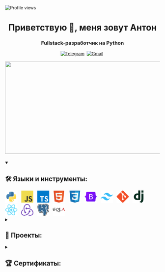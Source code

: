 <div id="statistics">
  <img src="https://komarev.com/ghpvc/?username=selivados&color=brightgreen&style=flat" alt="Profile views"/>
</div>

<div id="header" align="center">
  <h1>Приветствую 👋, меня зовут Антон</h1>
  <h3>Fullstack-разработчик на Python</h3>
</div>

<div id="contacts" align="center">
  <!--
  <a href="linkedin-url"><img src="https://img.shields.io/badge/LinkedIn-blue?style=for-the-badge&logo=linkedin&logoColor=white" alt="LinkedIn"/></a>&nbsp;
  <a href="twitter-url"><img src="https://img.shields.io/badge/Twitter-blue?style=for-the-badge&logo=x&logoColor=white" alt="Twitter"/></a>&nbsp;
  -->
  <a href="https://t.me/selivados"><img src="https://img.shields.io/badge/Telegram-26A5E4?style=for-the-badge&logo=telegram&logoColor=white" alt="Telegram"/></a>&nbsp;
  <a href="mailto:selivados@gmail.com"><img src="https://img.shields.io/badge/Gmail-EA4335?style=for-the-badge&logo=gmail&logoColor=white" alt="Gmail"/></a>&nbsp;
</div>

<br/>

<div id="banner" align="center">
  <img src="https://media.giphy.com/media/dWesBcTLavkZuG35MI/giphy.gif" width="600" height="300"/>
</div>

<br/>

<details open>
  <summary><h2>🛠️ Языки и инструменты:</h2></summary>
  
  <div id="tools">
    <a href="https://www.python.org/" target="_blank" rel="noreferrer"><img src="https://github.com/devicons/devicon/blob/master/icons/python/python-original.svg" width="40" height="40" alt="Python" title="Python"/></a>&nbsp;&nbsp;
    <a href="https://developer.mozilla.org/ru/docs/Web/JavaScript" target="_blank" rel="noreferrer"><img src="https://github.com/devicons/devicon/blob/master/icons/javascript/javascript-original.svg" width="40" height="40" alt="JavaScript" title="JavaScript"/></a>&nbsp;&nbsp;
    <a href="https://www.typescriptlang.org/" target="_blank" rel="noreferrer"><img src="https://github.com/devicons/devicon/blob/master/icons/typescript/typescript-original.svg" width="40" height="40" alt="TypeScript" title="TypeScript"/></a>&nbsp;&nbsp;
    <a href="https://html.spec.whatwg.org/multipage/" target="_blank" rel="noreferrer"><img src="https://github.com/devicons/devicon/blob/master/icons/html5/html5-original.svg" width="40" height="40" alt="HTML5" title="HTML5"/></a>&nbsp;&nbsp;
    <a href="https://www.w3schools.com/css/" target="_blank" rel="noreferrer"><img src="https://github.com/devicons/devicon/blob/master/icons/css3/css3-original.svg" width="40" height="40" alt="CSS3" title="CSS3"/></a>&nbsp;&nbsp;
    <a href="https://getbootstrap.com/" target="_blank" rel="noreferrer"><img src="https://github.com/devicons/devicon/blob/master/icons/bootstrap/bootstrap-original.svg" width="40" height="40" alt="Bootstrap" title="Bootstrap"/></a>&nbsp;&nbsp;
    <a href="https://tailwindcss.com/" target="_blank" rel="noreferrer"><img src="https://github.com/devicons/devicon/blob/master/icons/tailwindcss/tailwindcss-original.svg" width="40" height="40" alt="Tailwind CSS" title="Tailwind CSS"/></a>&nbsp;&nbsp;
    <a href="https://git-scm.com/" target="_blank" rel="noreferrer"><img src="https://github.com/devicons/devicon/blob/master/icons/git/git-original.svg" width="40" height="40" alt="Git" title="Git"/></a>&nbsp;&nbsp;
    <a href="https://www.djangoproject.com/" target="_blank" rel="noreferrer"><img src="https://github.com/devicons/devicon/blob/master/icons/django/django-plain.svg" width="40" height="40" alt="Django" title="Django"/></a>&nbsp;&nbsp;
    <a href="https://react.dev/" target="_blank" rel="noreferrer"><img src="https://github.com/devicons/devicon/blob/master/icons/react/react-original.svg" width="40" height="40" alt="React" title="React"/></a>&nbsp;&nbsp;
    <a href="https://redux.js.org/" target="_blank" rel="noreferrer"><img src="https://github.com/devicons/devicon/blob/master/icons/redux/redux-original.svg" width="40" height="40" alt="Redux" title="Redux"/></a>&nbsp;&nbsp;
    <a href="https://www.postgresql.org/" target="_blank" rel="noreferrer"><img src="https://github.com/devicons/devicon/blob/master/icons/postgresql/postgresql-original.svg" width="40" height="40" alt="PostgreSQL" title="PostgreSQL"/></a>&nbsp;&nbsp;
    <a href="https://www.sqlalchemy.org/" target="_blank" rel="noreferrer"><img src="https://github.com/devicons/devicon/blob/master/icons/sqlalchemy/sqlalchemy-original.svg" width="40" height="40" alt="SQLAlchemy" title="SQLAlchemy"/></a>&nbsp;&nbsp;
  </div>
</details>

<details>
  <summary><h2>💼 Проекты:</h2></summary>
  
  ⭐ **Облачное хранилище My Cloud**  
  **Задача:** создать веб-приложение, которое будет работать как облачное хранилище.  
  **Стек:** Python, Django, Django REST framework, PostgreSQL, JavaScript, TypeScript, HTML, CSS, Bootstrap, React, React Router, Redux, Redux Toolkit, ESLint.  
  **Результат:** Сайт, [Код](https://github.com/selivados/Diplom_MyCloud)
  
  ⭐ **Интернет-магазин обуви Bosa Noga**  
  **Задача:** создать веб-приложение интернет-магазина, всеми основными функциями которого можно пользоваться.  
  **Стек:** JavaScript, TypeScript, HTML, CSS, React, React Router, Redux, Redux Toolkit, ESLint.  
  **Результат:** [Сайт](https://bosanoga-frontend.onrender.com/), [Код](https://github.com/selivados/7_Coursework_BosaNoga)
  
  ⭐ **Chaos Organizer**  
  **Задача:** создать бота, предназначенного для хранения информации, поиска и других сервисов (напоминания, уведомления и интеграции с внешними сервисами).  
  **Стек:** JavaScript, HTML, CSS, Webpack, Babel, ESLint, GitHub Actions.  
  **Результат:** [Сайт](https://selivados.github.io/6_Coursework_ChaosOrganizer/), [Код](https://github.com/selivados/6_Coursework_ChaosOrganizer)
  
  ⭐ **Retro Game**  
  **Задача:** создать двухмерную игру в стиле фэнтези, где игроку предстоит выставлять своих персонажей против персонажей нечисти.  
  **Стек:** JavaScript, HTML, CSS, Webpack, Babel, ESLint, Jest, GitHub Actions.  
  **Результат:** [Сайт](https://selivados.github.io/5_Coursework_RetroGame/), [Код](https://github.com/selivados/5_Coursework_RetroGame)
  
  ⭐ **Облачное хранилище WebCloud (UI)**  
  **Задача:** создать веб-приложение для резервного копирования фотографий из профиля (аватарок) пользователя ВКонтакте в облачное хранилище Яндекс Диск.  
  **Стек:** JavaScript, HTML, CSS.  
  **Результат:** [Сайт](https://selivados.github.io/4_Coursework_WebCloudUI/), [Код](https://github.com/selivados/4_Coursework_WebCloudUI)
  
  ⭐ **Noemi**  
  **Задача:** сверстать адаптивные макеты сайта для различных устройств (настольные компьютеры, планшеты, смартфоны).  
  **Стек:** HTML, CSS.  
  **Результат:** [Сайт](https://selivados.github.io/3_Coursework_Noemi/), [Код](https://github.com/selivados/3_Coursework_Noemi)
  
  ⭐ **VKinder**  
  **Задача:** создать бота для взаимодействия с базами данных социальной сети ВКонтакте. Бот должен предлагать различные варианты людей для знакомств в виде диалога с пользователем.  
  **Стек:** Python, PostgreSQL.  
  **Результат:** [Код](https://github.com/selivados/2_Coursework_VKinder)
  
  ⭐ **Резервное копирование**  
  **Задача:** создать программу для резервного копирования фотографий с профиля (аватарок) пользователя ВКонтакте в облачное хранилище Яндекс Диск, Google Drive.  
  **Стек:** Python  
  **Результат:** [Код](https://github.com/selivados/1_Coursework_Backup_VK)
  
</details>

<details>
  <summary><h2>🏆 Сертификаты:</h2></summary>
  
  **Нетология**  
  [Fullstack-разработчик на Python](https://drive.google.com/file/d/1e2NMAtQZHNiE2hI1IK9psEqhXpYK28DB/view?usp=sharing)  
  [React: Библиотека №1 в современной фронтенд-разработке](https://drive.google.com/file/d/1RBkxE7BN41CHuCJgoWeESiM-ZYjxuaWh/view?usp=sharing)  
  [Расширенный инструментарий JavaScript в браузере](https://drive.google.com/file/d/1avH2b219w9LwMLTErIpPC0fgpboszaov/view?usp=drive_link)  
  [JavaScript: углубленный курс веб-разработки](https://drive.google.com/file/d/16NBvqhCOX988BP9d2YyHrNMOARFR4WsO/view?usp=drive_link)  
  [JavaScript: основы работы в браузере](https://drive.google.com/file/d/12U9d1WPz9CAprXvt7DtoL60qv6O7PxUv/view?usp=drive_link)  
  [HTML и CSS: основы веб-верстки](https://drive.google.com/file/d/1WCUxcCFvGG1XJDdiXPfWJOYxsPWzpqCZ/view?usp=drive_link)  
  [Django: создание функциональных веб-приложений](https://drive.google.com/file/d/1zb0coXY7k6h-Wfcfwa0G-NA3xyF_9kTU/view?usp=drive_link)  
  [Профессиональная работа с Python](https://drive.google.com/file/d/1dfuuKZDGZjDnA7w9zqGlkFCbzoveH9I3/view?usp=drive_link)  
  [Базы данных для python-разработчиков](https://drive.google.com/file/d/1_cCMKqqWA8szrjorNvgdpFkeU-3xEQpf/view?usp=drive_link)  
  [Git - система контроля версий](https://drive.google.com/file/d/13gjxjpZNboJl2T43JckZ54zJNzNRJWWU/view?usp=drive_link)  
  [Основы языка программирования Python](https://drive.google.com/file/d/1j0IC2Xc8D6i-f0q-p8uOYVMlknoNyO3K/view?usp=drive_link)
  
  **Stepik**  
  ["Поколение Python": курс для продвинутых](https://drive.google.com/file/d/1JDOboSMsbpzusHO8jvVJ_jICY2iw_5gG/view?usp=drive_link)  
  ["Поколение Python": курс для начинающих](https://drive.google.com/file/d/1V5lwVWQcj4i2orzHDexGbPHsnLmx-Td9/view?usp=drive_link)
  
</details>
